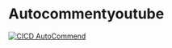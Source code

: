 # Autocommentyoutube
[![CICD AutoCommend](https://github.com/khangzxrr/AutoCommendYoutube/actions/workflows/dotnet-desktop.yml/badge.svg)](https://github.com/khangzxrr/AutoCommendYoutube/actions/workflows/dotnet-desktop.yml)